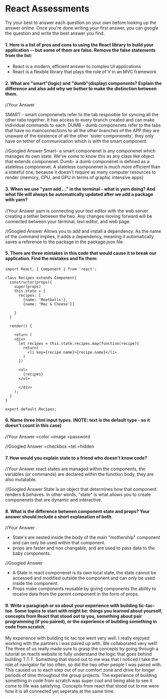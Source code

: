 # React Assessments

Try your best to answer each question on your own before looking up the answer online. Once you're done writing your first answer, you can google the question and write the best answer you find.

#### 1. Here is a list of pros and cons to using the React library to build your application -- but some of them are false. Remove the false statements from the list:


- React is a modern, efficient answer to complex UI applications
- React is a flexible library that plays the role of V in an MVC framework

 
 #### 2. What are "smart"(logic) and "dumb"(display) components? Explain the difference and also add why we bother to make the distinction between them.
 
 //Your Answer
 
 SMART - smart componenets refer to the tab resposible for syncing all the other tabs together. It has access to every branch created and can make individual commands to each.
 DUMB - dumb componenets refer to the tabs that have no mainconnections to all the other branches of the APP they are unaware of the existence of all the other 'sister componenets', they only have on tether of communication which is with the smart component
 
 
 //Googled Answer
 Smart- a smart componenet is any componenet which manages its own state. We've come to know this as any class like object that extends componenet. 
 Dumb- a dumb componenet is defined as a stateless componenet. A stateless componenet is much more efficient than a stateful one, because it doesn't require as many computer resources to render (memory, CPU, and GPU in terms of graphic intensive apps)
 
#### 3. When we use "yarn add ..." in the terminal - what is yarn doing? And what file will always be automatically updated after we add a package with yarn?
 
 
 //Your Answer
 yarn is connecting your text editor with the web server creating a tether between the two. Any changes moving forward will be connected between your terminal, text editor, and web page.
 
 //Googled Answer
 Allows you to add and install a dependency. As the name of the command implies, it adds a dependency, meaning it automatically saves a reference to the package in the package.json file.
 
#### 5. There are three mistakes in this code that would cause it to break our application. Find the mistakes and fix them:

    import React, { Component } from 'react';

    class Recipes extends Component{
      constructor(props){
        super(props)
        this.state = {
          recipes: [
            {name: 'Meatballs'},
            {name: 'Mac & Cheese'}]
      
        }
      }

      render() {
    
        return (
        <div>
          let recipes = this.state.recipes.map(function(recipe){
            return(
              <li key={recipe.name}>{recipe.name}</li>
            )
          })
    
          <ul>
            {recipes}
          </ul>
          
          </div>
        );
      }
    }

    export default Recipes;

#### 6. Name three html input types. (NOTE: text is the default type - so it doesn't count in this case)
 
 //Your Answer
 =color
 =image
 =password
 
 //Googled Answer
 =checkbox
 =tel
 =hidden
 
 #### 7. How would you explain state to a friend who doesn't know code?
 
 //Your Answer
 react states are managed within the components, the variables (or commands) are declared within the function body, they are also mutatable. 
 
 //Googled Answer
 State is an object that determines how that component renders & behaves. In other words, "state" is what allows you to create componenets that are dynamic and interactive.
 
 #### 8. What is the difference between component state and props? Your answer should include a short explanation of both.
 
 
 //Your Answer
 - State's are nested inside the body of the main "mothership" component and can only be used within that component.
 - props are faster and non changable, and are used to pass data to the baby components. 
 
 //Googled Answer
 - A State in react componenet is its own local state, the state cannot be accessed and modified outside the component and can only be used inside the component.
 - Props make components reusable by giving components the ability to receive data from the parent component in the form of props.
 
#### 9. Write a paragraph or so about your experience with building tic-tac-toe. Some topics to start with might be: things you learned about yourself, concepts from React that stood out to you, something about pair programming (if you paired), or the experience of building something in code from scratch.
My experience with building tic tac toe went very well. I really enjoyed working with the partners i was paired up with. We collaborated very well! The three of us really made sure to grasp the concepts by going through a tutorial on reacts website to fully understand the logic that goes behind building T.T.T. Something that stood out to me was that I noticed I take the role of navigator far too often, so did the two other people I was paired with. This caused us to each step out of our comfort zone and drive for longer periods of time throughout the group projects. The experience of building something in code from scratch was super cool and being able to see it come to life was satisfying. Concepts from react that stood out to me were how it is all connected yet seperate at the same time.